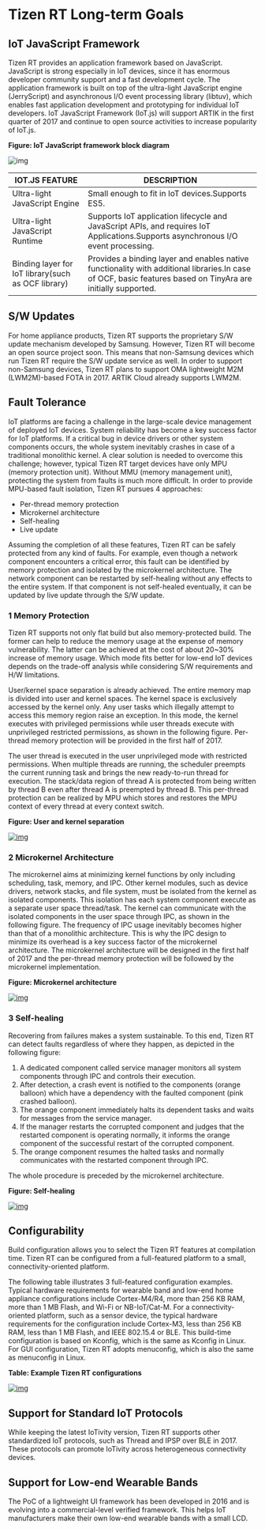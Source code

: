 # Tizen RT Long-term Goals

## IoT JavaScript Framework

Tizen RT provides an application framework based on JavaScript. JavaScript is strong especially in IoT devices, since it has enormous developer community support and a fast development cycle. The application framework is built on top of the ultra-light JavaScript engine (JerryScript) and asynchronous I/O event processing library (libtuv), which enables fast application development and prototyping for individual IoT developers. IoT JavaScript Framework (IoT.js) will support ARTIK in the first quarter of 2017 and continue to open source activities to increase popularity of IoT.js.

**Figure: IoT JavaScript framework block diagram**

![img](https://source.tizen.org/sites/default/files/images/iot_js_fw_diagram.png)

| IOT.JS FEATURE                           | DESCRIPTION                              |
| ---------------------------------------- | ---------------------------------------- |
| Ultra-light JavaScript Engine            | Small enough to fit in IoT devices.Supports ES5. |
| Ultra-light JavaScript Runtime           | Supports IoT application lifecycle and JavaScript APIs, and requires IoT Applications.Supports asynchronous I/O event processing. |
| Binding layer for IoT library(such as OCF library) | Provides a binding layer and enables native functionality with additional libraries.In case of OCF, basic features based on TinyAra are initially supported. |

## S/W Updates

For home appliance products, Tizen RT supports the proprietary S/W update mechanism developed by Samsung. However, Tizen RT will become an open source project soon. This means that non-Samsung devices which run Tizen RT require the S/W update service as well. In order to support non-Samsung devices, Tizen RT plans to support OMA lightweight M2M (LWM2M)-based FOTA in 2017. ARTIK Cloud already supports LWM2M.

## Fault Tolerance

IoT platforms are facing a challenge in the large-scale device management of deployed IoT devices. System reliability has become a key success factor for IoT platforms. If a critical bug in device drivers or other system components occurs, the whole system inevitably crashes in case of a traditional monolithic kernel. A clear solution is needed to overcome this challenge; however, typical Tizen RT target devices have only MPU (memory protection unit). Without MMU (memory management unit), protecting the system from faults is much more difficult. In order to provide MPU-based fault isolation, Tizen RT pursues 4 approaches:

- Per-thread memory protection
- Microkernel architecture
- Self-healing
- Live update

Assuming the completion of all these features, Tizen RT can be safely protected from any kind of faults. For example, even though a network component encounters a critical error, this fault can be identified by memory protection and isolated by the microkernel architecture. The network component can be restarted by self-healing without any effects to the entire system. If that component is not self-healed eventually, it can be updated by live update through the S/W update.

### 1 Memory Protection

Tizen RT supports not only flat build but also memory-protected build. The former can help to reduce the memory usage at the expense of memory vulnerability. The latter can be achieved at the cost of about 20~30% increase of memory usage. Which mode fits better for low-end IoT devices depends on the trade-off analysis while considering S/W requirements and H/W limitations.

User/kernel space separation is already achieved. The entire memory map is divided into user and kernel spaces. The kernel space is exclusively accessed by the kernel only. Any user tasks which illegally attempt to access this memory region raise an exception. In this mode, the kernel executes with privileged permissions while user threads execute with unprivileged restricted permissions, as shown in the following figure. Per-thread memory protection will be provided in the first half of 2017.

The user thread is executed in the user unprivileged mode with restricted permissions. When multiple threads are running, the scheduler preempts the current running task and brings the new ready-to-run thread for execution. The stack/data region of thread A is protected from being written by thread B even after thread A is preempted by thread B. This per-thread protection can be realized by MPU which stores and restores the MPU context of every thread at every context switch.

**Figure: User and kernel separation**

[![img](https://source.tizen.org/sites/default/files/resize/images/kernel_seperation-800x355.png)](./media/kernel_seperation.png)

### 2 Microkernel Architecture

The microkernel aims at minimizing kernel functions by only including scheduling, task, memory, and IPC. Other kernel modules, such as device drivers, network stacks, and file system, must be isolated from the kernel as isolated components. This isolation has each system component execute as a separate user space thread/task. The kernel can communicate with the isolated components in the user space through IPC, as shown in the following figure. The frequency of IPC usage inevitably becomes higher than that of a monolithic architecture. This is why the IPC design to minimize its overhead is a key success factor of the microkernel architecture. The microkernel architecture will be designed in the first half of 2017 and the per-thread memory protection will be followed by the microkernel implementation.

**Figure: Microkernel architecture**

[![img](https://source.tizen.org/sites/default/files/resize/images/conceptofmicrokernelarchitecture-800x331.png)](./media/conceptofmicrokernelarchitecture.png)

### 3 Self-healing

Recovering from failures makes a system sustainable. To this end, Tizen RT can detect faults regardless of where they happen, as depicted in the following figure:

1. A dedicated component called service manager monitors all system components through IPC and controls their execution.
2. After detection, a crash event is notified to the components (orange balloon) which have a dependency with the faulted component (pink crashed balloon).
3. The orange component immediately halts its dependent tasks and waits for messages from the service manager.
4. If the manager restarts the corrupted component and judges that the restarted component is operating normally, it informs the orange component of the successful restart of the corrupted component.
5. The orange component resumes the halted tasks and normally communicates with the restarted component through IPC.

The whole procedure is preceded by the microkernel architecture.

**Figure: Self-healing**

[![img](https://source.tizen.org/sites/default/files/resize/images/self-healing-400x461.png)](./media/self-healing.png)

## Configurability

Build configuration allows you to select the Tizen RT features at compilation time. Tizen RT can be configured from a full-featured platform to a small, connectivity-oriented platform.

The following table illustrates 3 full-featured configuration examples. Typical hardware requirements for wearable band and low-end home appliance configurations include Cortex-M4/R4, more than 256 KB RAM, more than 1 MB Flash, and Wi-Fi or NB-IoT/Cat-M. For a connectivity-oriented platform, such as a sensor device, the typical hardware requirements for the configuration include Cortex-M3, less than 256 KB RAM, less than 1 MB Flash, and IEEE 802.15.4 or BLE. This build-time configuration is based on Kconfig, which is the same as Kconfig in Linux. For GUI configuration, Tizen RT adopts menuconfig, which is also the same as menuconfig in Linux.

**Table: Example Tizen RT configurations**

[![img](https://source.tizen.org/sites/default/files/resize/images/threerepresentativeconfigurationsoftizenrt-700x435.png)](./media/threerepresentativeconfigurationsoftizenrt.png)

## Support for Standard IoT Protocols

While keeping the latest IoTivity version, Tizen RT supports other standardized IoT protocols, such as Thread and IPSP over BLE in 2017. These protocols can promote IoTivity across heterogeneous connectivity devices.

## Support for Low-end Wearable Bands

The PoC of a lightweight UI framework has been developed in 2016 and is evolving into a commercial-level verified framework. This helps IoT manufacturers make their own low-end wearable bands with a small LCD.
